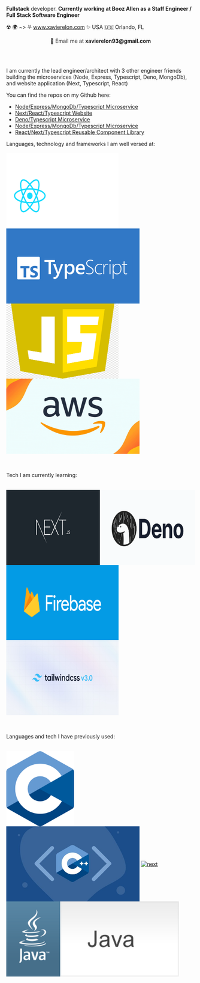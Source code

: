  **Fullstack** developer. **Currently working at Booz Allen as a Staff Engineer / Full Stack Software Engineer**

☢️ 🌍 ~> ⛧ www.xavierelon.com ✨ 
USA 🇺🇸 Orlando, FL


<p align="center"> 💬 Email me at <b>xavierelon93@gmail.com</b></p>

<br><br>
<!-- 
<h4> I am currently working on a company in which I am leading 3 other engineers: http://xsj-ui-starter-app-ALB-665016415.us-west-2.elb.amazonaws.com , an application that allows players to stake on video games. </h4> -->
<p> I am currently the lead engineer/architect with 3 other engineer friends building the microservices (Node, Express, Typescript, Deno, MongoDb),  and website application (Next, Typescript, React) </p>
<p> You can find the repos on my Github here: </p>

  <ul>
    <li><a href="https://github.com/XavierElon/xsj-users-microservice">Node/Express/MongoDb/Typescript Microservice</a></li>
    <li><a href="https://github.com/XavierElon/xsj-ui-starter-app">Next/React/Typescript Website</a></li>
    <li><a href="https://github.com/XavierElon/xsj-deno-microservice">Deno/Typescript Microservice</a></li>
    <li><a href="https://github.com/XavierElon/xsj-newsletter-microservice">Node/Express/MongoDb/Typescript Microservice</a></li>
    <li><a href="https://github.com/XavierElon/xsj-reusable-component-library">React/Next/Typescript Reusable Component Library</a></li>
  </ul>

Languages, technology and frameworks I am well versed at: 
<br><br>
<a href="https://reactjs.org/"><img height="200px" width="300px" align="center" alt="react" src="./public/react.gif" /></a>
<a href="https://www.typescriptlang.org/"><img height="200px" align="center" alt="next" src="./public/typescript.png"/></a>
<a href="https://javascript.com/"><img height="200px" width="300px" align="center" alt="javascript" src="./public/javascript.png" /></a>
<a href="https://aws.amazon.com/"><img height="200px" align="center" alt="next" src="./public/aws.gif"/></a>




<br><br>
Tech I am currently learning:
<br><br>

<a href="https://nextjs.org/"><img height="200px" width="250px" align="center" alt="next" src="./public/next.jpeg"/></a>
<a href="https://deno.land"><img height="200px" width="250px" align="center" alt="deno" src="./public/deno.webp"/></a>
<a href="https://firebase.google.com/"><img height="200px" width="300px" align="center" alt="firebase" src="./public/firebase.png"/></a>
<a href="https://tailwindcss.com/"><img height="200px" width="300px" align="center" alt="tailwindcss" src="./public/tailwind.jpg"/></a>


<br><br>
Languages and tech I have previously used: 
<br><br>

<a href="https://www.learn-c.org/"><img height="200px" align="center" alt="next" src="./public/c.jpeg"/></a>
<a href="https://isocpp.org/"><img height="200px" align="center" alt="next" src="./public/c++.jpeg"/></a>
<a href="https://www.python.org/"><img height="200px" align="center" alt="next" src="./public/python.gif"/></a>
<a href="https://www.java.com/en/"><img height="200px" align="center" alt="next" src="./public/java.gif"/></a>
